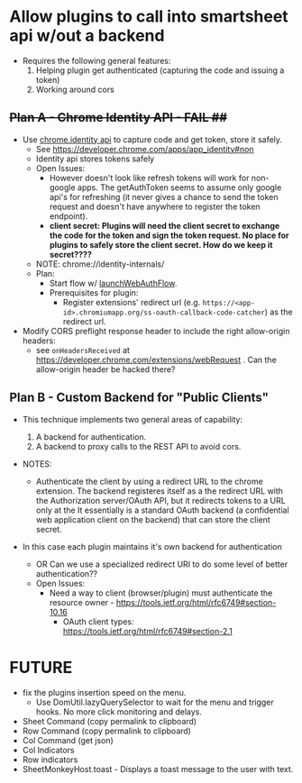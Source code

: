 # Allow plugins to call into smartsheet api w/out a backend #
* Requires the following general features:
    1. Helping plugin get authenticated (capturing the code and issuing a token)
    2. Working around cors

## ~~Plan A - Chrome Identity API - FAIL ##~~

* Use [chrome.identity api](https://developer.chrome.com/extensions/identity) to capture code and get token, store it safely.
    * See https://developer.chrome.com/apps/app_identity#non
    * Identity api stores tokens safely
    * Open Issues:
        * However doesn't look like refresh tokens will work for non-google apps. The getAuthToken seems to assume only google api's for refreshing (it never gives a chance to send the token request and doesn't have anywhere to register the token endpoint).
        * **client secret: Plugins will need the client secret to exchange the code for the token and sign the token request. No place for plugins to safely store the client secret. How do we keep it secret????**
    * NOTE: chrome://identity-internals/
    * Plan:
        * Start flow w/ [launchWebAuthFlow](https://developer.chrome.com/extensions/identity#method-launchWebAuthFlow).
        * Prerequisites for plugin:
            * Register extensions' redirect url (e.g. `https://<app-id>.chromiumapp.org/ss-oauth-callback-code-catcher`) as the redirect url.
* Modify CORS preflight response header to include the right allow-origin headers:
    * see `onHeadersReceived` at https://developer.chrome.com/extensions/webRequest . Can the allow-origin header be hacked there?

## Plan B - Custom Backend for "Public Clients" ##
* This technique implements two general areas of capability:
    1. A backend for authentication. 
    2. A backend to proxy calls to the REST API to avoid cors.
* NOTES: 
    * Authenticate the client by using a redirect URL to the chrome extension. The backend registeres itself as a the redirect URL with the Authorization server/OAuth API, but it redirects tokens to a URL only at the 
        It essentially is a standard OAuth backend (a confidential web application client on the backend) that can store the client secret.


* In this case each plugin maintains it's own backend for authentication
    * OR Can we use a specialized redirect URI to do some level of better authentication??
    * Open Issues: 
        * Need a way to client (browser/plugin) must authenticate the resource owner - https://tools.ietf.org/html/rfc6749#section-10.16
            * OAuth client types: https://tools.ietf.org/html/rfc6749#section-2.1



# FUTURE #
* fix the plugins insertion speed on the menu.
    * Use DomUtil.lazyQuerySelector to wait for the menu and trigger hooks. No more click monitoring and delays.
* Sheet Command (copy permalink to clipboard)
* Row Command (copy permalink to clipboard)
* Col Command (get json)
* Col Indicators
* Row indicators
* SheetMonkeyHost.toast - Displays a toast message to the user with text.
